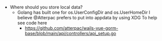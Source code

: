 - Where should you store local data?
  - Golang has built one for os.UserConfigDir and os.UserHomeDir I believe @Atterpac prefers to put into appdata by using XDG To help see code here
    - https://github.com/atterpac/wails-vue-gorm-base/blob/main/api/controllers/api_setup.go